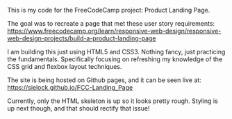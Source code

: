 This is my code for the FreeCodeCamp project: Product Landing Page. 

The goal was to recreate a page that met these user story requirements: https://www.freecodecamp.org/learn/responsive-web-design/responsive-web-design-projects/build-a-product-landing-page

I am building this just using HTML5 and CSS3. Nothing fancy, just practicing the fundamentals. Specifically focusing on refreshing my knowledge of the CSS grid and flexbox layout techniques.

The site is being hosted on Github pages, and it can be seen live at: https://sielock.github.io/FCC-Landing_Page

Currently, only the HTML skeleton is up so it looks pretty rough. Styling is up next though, and that should rectify that issue!